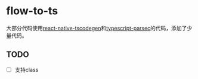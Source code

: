 # flow-to-ts
大部分代码使用[react-native-tscodegen](https://github.com/microsoft/react-native-tscodegen)和[typescript-parsec](https://github.com/microsoft/ts-parsec)的代码，添加了少量代码。

## TODO

- [ ] 支持class